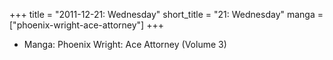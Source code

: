 +++
title = "2011-12-21: Wednesday"
short_title = "21: Wednesday"
manga = ["phoenix-wright-ace-attorney"]
+++


* Manga: Phoenix Wright: Ace Attorney (Volume 3)
